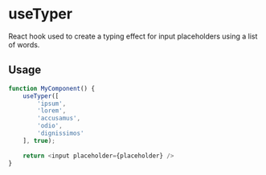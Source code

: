# useTyper

React hook used to create a typing effect for input placeholders using a list of  words.

## Usage

```js
function MyComponent() {
    useTyper([
        'ipsum',
        'lorem',
        'accusamus',
        'odio',
        'dignissimos'
    ], true);
    
    return <input placeholder={placeholder} />
}
```